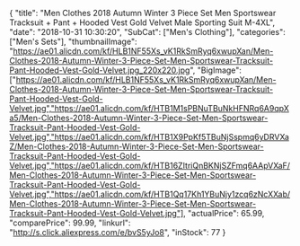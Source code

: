 {
	"title": "Men Clothes 2018 Autumn Winter 3 Piece Set Men Sportswear Tracksuit + Pant + Hooded Vest Gold Velvet Male Sporting Suit M-4XL",
	"date": "2018-10-31 10:30:20",
	"SubCat": ["Men's Clothing"],
	"categories": ["Men's Sets"],
	"thumbnailImage": "https://ae01.alicdn.com/kf/HLB1NF55Xs_vK1RkSmRyq6xwupXan/Men-Clothes-2018-Autumn-Winter-3-Piece-Set-Men-Sportswear-Tracksuit-Pant-Hooded-Vest-Gold-Velvet.jpg_220x220.jpg",
	"BigImage": ["https://ae01.alicdn.com/kf/HLB1NF55Xs_vK1RkSmRyq6xwupXan/Men-Clothes-2018-Autumn-Winter-3-Piece-Set-Men-Sportswear-Tracksuit-Pant-Hooded-Vest-Gold-Velvet.jpg","https://ae01.alicdn.com/kf/HTB1M1sPBNuTBuNkHFNRq6A9qpXa5/Men-Clothes-2018-Autumn-Winter-3-Piece-Set-Men-Sportswear-Tracksuit-Pant-Hooded-Vest-Gold-Velvet.jpg","https://ae01.alicdn.com/kf/HTB1X9PpKf5TBuNjSspmq6yDRVXaZ/Men-Clothes-2018-Autumn-Winter-3-Piece-Set-Men-Sportswear-Tracksuit-Pant-Hooded-Vest-Gold-Velvet.jpg","https://ae01.alicdn.com/kf/HTB16ZItriQnBKNjSZFmq6AApVXaF/Men-Clothes-2018-Autumn-Winter-3-Piece-Set-Men-Sportswear-Tracksuit-Pant-Hooded-Vest-Gold-Velvet.jpg","https://ae01.alicdn.com/kf/HTB1Qq17Kh1YBuNjy1zcq6zNcXXab/Men-Clothes-2018-Autumn-Winter-3-Piece-Set-Men-Sportswear-Tracksuit-Pant-Hooded-Vest-Gold-Velvet.jpg"],
	"actualPrice": 65.99,
	"comparePrice": 99.99,
	"linkurl": "http://s.click.aliexpress.com/e/bvS5yJo8",
	"inStock": 77
}
